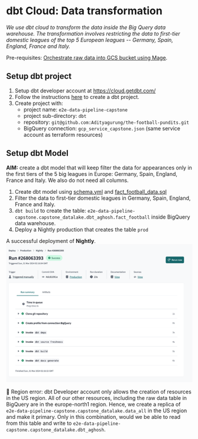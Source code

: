 # dbt Cloud: Data transformation 

*We use dbt cloud to transform the data inside the Big Query data warehouse. The transformation involves restricting the data to first-tier domestic leagues of the top 5 European leagues -- Germany, Spain, England, France and Italy.*

Pre-requisites: [Orchestrate raw data into GCS bucket using Mage](../mage-orchestrator/README.md).

## Setup dbt project

1. Setup dbt developer account at https://cloud.getdbt.com/
2. Follow the instructions [here](https://github.com/DataTalksClub/data-engineering-zoomcamp/blob/main/04-analytics-engineering/dbt_cloud_setup.md) to create a dbt project.
3. Create project with:
    * project name: `e2e-data-pipeline-capstone`
    * project sub-directory: `dbt`
    * repository: `git@github.com:Adityagurung/the-football-pundits.git`
    * BigQuery connection: `gcp_service_capstone.json` (same service account as terraform resources)

## Setup dbt Model

**AIM:** create a dbt model that will keep filter the data for appearances only in the first tiers of the 5 big leagues in Europe: Germany, Spain, England, France and Italy. We also do not need all columns.

1. Create dbt model using [schema.yml](./models/staging/schema.yml) and [fact_football_data.sql](./models/staging/fact_football_data.sql)
2. Filter the data to first-tier domestic leagues in Germany, Spain, England, France and Italy.
3. `dbt build` to create the table: `e2e-data-pipeline-capstone.capstone_datalake.dbt_aghosh.fact_football` inside BigQuery data warehouse.
4. Deploy a Nightly production that creates the table `prod`

A successful deployment of **Nightly**.
![alt text](<nightly_deployment.png>)

🚨 Region error: dbt Developer account only allows the creation of resources in the US region. All of our other resources, including the raw data table in BigQuery are in the europe-north1 region. Hence, we create a replica of `e2e-data-pipeline-capstone.capstone_datalake.data_all` in the US region and make it primary. Only in this combination, would we be able to read from this table and write to `e2e-data-pipeline-capstone.capstone_datalake.dbt_aghosh`.